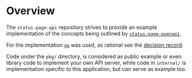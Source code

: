 # Overview

The `status-page-api` repository strives to provide an example implementation of the concepts being outlined by [`status-page-openapi`](https://github.com/SovereignCloudStack/status-page-openapi).

For the implementation [`go`](https://go.dev/) was used, as rational see the [decision record](https://github.com/SovereignCloudStack/standards/blob/main/Standards/scs-0401-v1-status-page-reference-implementation-decision.md#programming-language).

Code under the `pkg/` directory, is considered as public example or even library code to implement your own API server, while code in `internal/` is implementation specific to this application, but can serve as example too.
